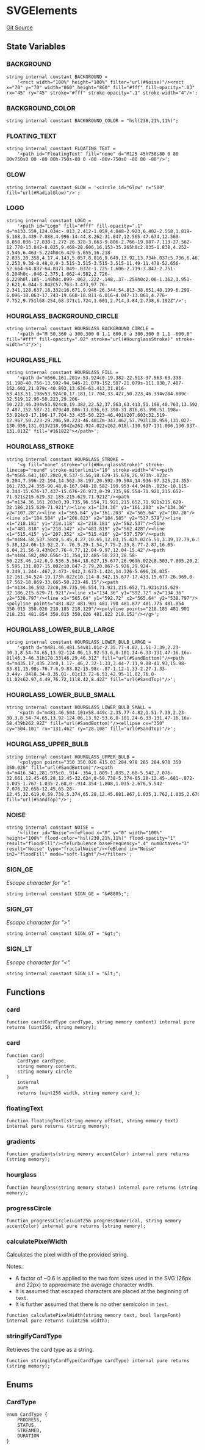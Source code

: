 # SVGElements

[Git Source](https://github.com/sablier-labs/v2-core/blob/412ec3d3998a766507de96afdb26c797d2ae491d/src/libraries/SVGElements.sol)

## State Variables

### BACKGROUND

```solidity
string internal constant BACKGROUND =
    '<rect width="100%" height="100%" filter="url(#Noise)"/><rect x="70" y="70" width="860" height="860" fill="#fff" fill-opacity=".03" rx="45" ry="45" stroke="#fff" stroke-opacity=".1" stroke-width="4"/>';
```

### BACKGROUND_COLOR

```solidity
string internal constant BACKGROUND_COLOR = "hsl(230,21%,11%)";
```

### FLOATING_TEXT

```solidity
string internal constant FLOATING_TEXT =
    '<path id="FloatingText" fill="none" d="M125 45h750s80 0 80 80v750s0 80 -80 80h-750s-80 0 -80 -80v-750s0 -80 80 -80"/>';
```

### GLOW

```solidity
string internal constant GLOW = '<circle id="Glow" r="500" fill="url(#RadialGlow)"/>';
```

### LOGO

```solidity
string internal constant LOGO =
    '<path id="Logo" fill="#fff" fill-opacity=".1" d="m133.559,124.034c-.013,2.412-1.059,4.848-2.923,6.402-2.558,1.819-5.168,3.439-7.888,4.996-14.44,8.262-31.047,12.565-47.674,12.569-8.858.036-17.838-1.272-26.328-3.663-9.806-2.766-19.087-7.113-27.562-12.778-13.842-8.025,9.468-28.606,16.153-35.265h0c2.035-1.838,4.252-3.546,6.463-5.224h0c6.429-5.655,16.218-2.835,20.358,4.17,4.143,5.057,8.816,9.649,13.92,13.734h.037c5.736,6.461,15.357-2.253,9.38-8.48,0,0-3.515-3.515-3.515-3.515-11.49-11.478-52.656-52.664-64.837-64.837l.049-.037c-1.725-1.606-2.719-3.847-2.751-6.204h0c-.046-2.375,1.062-4.582,2.726-6.229h0l.185-.148h0c.099-.062,.222-.148,.37-.259h0c2.06-1.362,3.951-2.621,6.044-3.842C57.763-3.473,97.76-2.341,128.637,18.332c16.671,9.946-26.344,54.813-38.651,40.199-6.299-6.096-18.063-17.743-19.668-18.811-6.016-4.047-13.061,4.776-7.752,9.751l68.254,68.371c1.724,1.601,2.714,3.84,2.738,6.192Z"/>';
```

### HOURGLASS_BACKGROUND_CIRCLE

```solidity
string internal constant HOURGLASS_BACKGROUND_CIRCLE =
    '<path d="M 50,360 a 300,300 0 1,1 600,0 a 300,300 0 1,1 -600,0" fill="#fff" fill-opacity=".02" stroke="url(#HourglassStroke)" stroke-width="4"/>';
```

### HOURGLASS_FILL

```solidity
string internal constant HOURGLASS_FILL =
    '<path d="m566,161.201v-53.924c0-19.382-22.513-37.563-63.398-51.198-40.756-13.592-94.946-21.079-152.587-21.079s-111.838,7.487-152.602,21.079c-40.893,13.636-63.413,31.816-63.413,51.198v53.924c0,17.181,17.704,33.427,50.223,46.394v284.809c-32.519,12.96-50.223,29.206-50.223,46.394v53.924c0,19.382,22.52,37.563,63.413,51.198,40.763,13.592,94.954,21.079,152.602,21.079s111.831-7.487,152.587-21.079c40.886-13.636,63.398-31.816,63.398-51.198v-53.924c0-17.196-17.704-33.435-50.223-46.401V207.603c32.519-12.967,50.223-29.206,50.223-46.401Zm-347.462,57.793l130.959,131.027-130.959,131.013V218.994Zm262.924.022v262.018l-130.937-131.006,130.937-131.013Z" fill="#161822"></path>';
```

### HOURGLASS_STROKE

```solidity
string internal constant HOURGLASS_STROKE =
    '<g fill="none" stroke="url(#HourglassStroke)" stroke-linecap="round" stroke-miterlimit="10" stroke-width="4"><path d="m565.641,107.28c0,9.537-5.56,18.629-15.676,26.973h-.023c-9.204,7.596-22.194,14.562-38.197,20.592-39.504,14.936-97.325,24.355-161.733,24.355-90.48,0-167.948-18.582-199.953-44.948h-.023c-10.115-8.344-15.676-17.437-15.676-26.973,0-39.735,96.554-71.921,215.652-71.921s215.629,32.185,215.629,71.921Z"/><path d="m134.36,161.203c0,39.735,96.554,71.921,215.652,71.921s215.629-32.186,215.629-71.921"/><line x1="134.36" y1="161.203" x2="134.36" y2="107.28"/><line x1="565.64" y1="161.203" x2="565.64" y2="107.28"/><line x1="184.584" y1="206.823" x2="184.585" y2="537.579"/><line x1="218.181" y1="218.118" x2="218.181" y2="562.537"/><line x1="481.818" y1="218.142" x2="481.819" y2="562.428"/><line x1="515.415" y1="207.352" x2="515.416" y2="537.579"/><path d="m184.58,537.58c0,5.45,4.27,10.65,12.03,15.42h.02c5.51,3.39,12.79,6.55,21.55,9.42,30.21,9.9,78.02,16.28,131.83,16.28,49.41,0,93.76-5.38,124.06-13.92,2.7-.76,5.29-1.54,7.75-2.35,8.77-2.87,16.05-6.04,21.56-9.43h0c7.76-4.77,12.04-9.97,12.04-15.42"/><path d="m184.582,492.656c-31.354,12.485-50.223,28.58-50.223,46.142,0,9.536,5.564,18.627,15.677,26.969h.022c8.503,7.005,20.213,13.463,34.524,19.159,9.999,3.991,21.269,7.609,33.597,10.788,36.45,9.407,82.181,15.002,131.835,15.002s95.363-5.595,131.807-15.002c10.847-2.79,20.867-5.926,29.924-9.349,1.244-.467,2.473-.942,3.673-1.424,14.326-5.696,26.035-12.161,34.524-19.173h.022c10.114-8.342,15.677-17.433,15.677-26.969,0-17.562-18.869-33.665-50.223-46.15"/><path d="m134.36,592.72c0,39.735,96.554,71.921,215.652,71.921s215.629-32.186,215.629-71.921"/><line x1="134.36" y1="592.72" x2="134.36" y2="538.797"/><line x1="565.64" y1="592.72" x2="565.64" y2="538.797"/><polyline points="481.822 481.901 481.798 481.877 481.775 481.854 350.015 350.026 218.185 218.129"/><polyline points="218.185 481.901 218.231 481.854 350.015 350.026 481.822 218.152"/></g>';
```

### HOURGLASS_LOWER_BULB_LARGE

```solidity
string internal constant HOURGLASS_LOWER_BULB_LARGE =
    '<path d="m481.46,481.54v81.01c-2.35.77-4.82,1.51-7.39,2.23-30.3,8.54-74.65,13.92-124.06,13.92-53.6,0-101.24-6.33-131.47-16.16v-81l46.3-46.31h170.33l46.29,46.31Z" fill="url(#SandBottom)"/><path d="m435.17,435.23c0,1.17-.46,2.32-1.33,3.44-7.11,9.08-41.93,15.98-83.81,15.98s-76.7-6.9-83.82-15.98c-.87-1.12-1.33-2.27-1.33-3.44v-.04l8.34-8.35.01-.01c13.72-6.51,42.95-11.02,76.8-11.02s62.97,4.49,76.72,11l8.42,8.42Z" fill="url(#SandTop)"/>';
```

### HOURGLASS_LOWER_BULB_SMALL

```solidity
string internal constant HOURGLASS_LOWER_BULB_SMALL =
    '<path d="m481.46,504.101v58.449c-2.35.77-4.82,1.51-7.39,2.23-30.3,8.54-74.65,13.92-124.06,13.92-53.6,0-101.24-6.33-131.47-16.16v-58.439h262.92Z" fill="url(#SandBottom)"/><ellipse cx="350" cy="504.101" rx="131.462" ry="28.108" fill="url(#SandTop)"/>';
```

### HOURGLASS_UPPER_BULB

```solidity
string internal constant HOURGLASS_UPPER_BULB =
    '<polygon points="350 350.026 415.03 284.978 285 284.978 350 350.026" fill="url(#SandBottom)"/><path d="m416.341,281.975c0,.914-.354,1.809-1.035,2.68-5.542,7.076-32.661,12.45-65.28,12.45-32.624,0-59.738-5.374-65.28-12.45-.681-.872-1.035-1.767-1.035-2.68,0-.914.354-1.808,1.035-2.676,5.542-7.076,32.656-12.45,65.28-12.45,32.619,0,59.738,5.374,65.28,12.45.681.867,1.035,1.762,1.035,2.676Z" fill="url(#SandTop)"/>';
```

### NOISE

```solidity
string internal constant NOISE =
    '<filter id="Noise"><feFlood x="0" y="0" width="100%" height="100%" flood-color="hsl(230,21%,11%)" flood-opacity="1" result="floodFill"/><feTurbulence baseFrequency=".4" numOctaves="3" result="Noise" type="fractalNoise"/><feBlend in="Noise" in2="floodFill" mode="soft-light"/></filter>';
```

### SIGN_GE

_Escape character for "≥"._

```solidity
string internal constant SIGN_GE = "&#8805;";
```

### SIGN_GT

_Escape character for ">"._

```solidity
string internal constant SIGN_GT = "&gt;";
```

### SIGN_LT

_Escape character for "<"._

```solidity
string internal constant SIGN_LT = "&lt;";
```

## Functions

### card

```solidity
function card(CardType cardType, string memory content) internal pure returns (uint256, string memory);
```

### card

```solidity
function card(
    CardType cardType,
    string memory content,
    string memory circle
)
    internal
    pure
    returns (uint256 width, string memory card_);
```

### floatingText

```solidity
function floatingText(string memory offset, string memory text) internal pure returns (string memory);
```

### gradients

```solidity
function gradients(string memory accentColor) internal pure returns (string memory);
```

### hourglass

```solidity
function hourglass(string memory status) internal pure returns (string memory);
```

### progressCircle

```solidity
function progressCircle(uint256 progressNumerical, string memory accentColor) internal pure returns (string memory);
```

### calculatePixelWidth

Calculates the pixel width of the provided string.

Notes:

- A factor of ~0.6 is applied to the two font sizes used in the SVG (26px and 22px) to approximate the average character
  width.
- It is assumed that escaped characters are placed at the beginning of `text`.
- It is further assumed that there is no other semicolon in `text`.

```solidity
function calculatePixelWidth(string memory text, bool largeFont) internal pure returns (uint256 width);
```

### stringifyCardType

Retrieves the card type as a string.

```solidity
function stringifyCardType(CardType cardType) internal pure returns (string memory);
```

## Enums

### CardType

```solidity
enum CardType {
    PROGRESS,
    STATUS,
    STREAMED,
    DURATION
}
```
